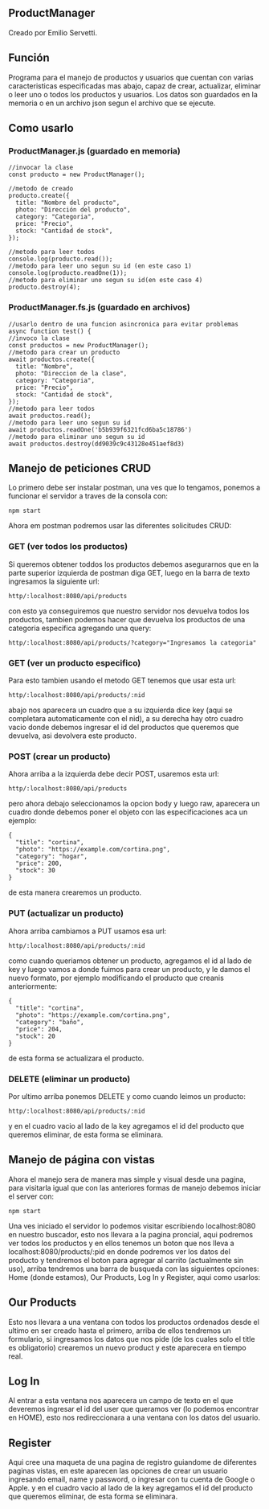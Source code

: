 ## ProductManager
Creado por Emilio Servetti.
## Función

Programa para el manejo de productos y usuarios que cuentan con varias caracteristicas especificadas mas abajo, capaz de crear, actualizar, eliminar o leer uno o todos los productos y usuarios.
Los datos son guardados en la memoria o en un archivo json segun el archivo que se ejecute.
## Como usarlo
### ProductManager.js (guardado en memoria)
```
//invocar la clase
const producto = new ProductManager();

//metodo de creado
producto.create({
  title: "Nombre del producto",
  photo: "Dirección del producto",
  category: "Categoria",
  price: "Precio",
  stock: "Cantidad de stock",
});

//metodo para leer todos
console.log(producto.read());
//metodo para leer uno segun su id (en este caso 1)
console.log(producto.readOne(1));
//metodo para eliminar uno segun su id(en este caso 4)
producto.destroy(4);
```
### ProductManager.fs.js (guardado en archivos)
```
//usarlo dentro de una funcion asincronica para evitar problemas
async function test() {
//invoco la clase
const productos = new ProductManager();
//metodo para crear un producto
await productos.create({
  title: "Nombre",
  photo: "Direccion de la clase",
  category: "Categoria",
  price: "Precio",
  stock: "Cantidad de stock",
});
//metodo para leer todos 
await productos.read();
//metodo para leer uno segun su id
await productos.readOne('b5b939f6321fcd6ba5c18786')
//metodo para eliminar uno segun su id
await productos.destroy(dd9039c9c43128e451aef8d3)

```

## Manejo de peticiones CRUD
Lo primero debe ser instalar postman, una ves que lo tengamos, ponemos a funcionar el servidor a traves de la consola con: 
```
npm start
```
Ahora em postman podremos usar las diferentes solicitudes CRUD:
### GET (ver todos los productos)
Si queremos obtener toddos los productos debemos asegurarnos que en la parte superior izquierda de postman diga GET, luego en la barra de texto ingresamos la siguiente url:
```
http/:localhost:8080/api/products
```
con esto ya conseguiremos que nuestro servidor nos devuelva todos los productos, tambien podemos hacer que devuelva los productos de una categoria especifica agregando una query:
```
http/:localhost:8080/api/products/?category="Ingresamos la categoria"
```
### GET (ver un producto especifico)
Para esto tambien usando el metodo GET tenemos que usar esta url:
```
http/:localhost:8080/api/products/:nid
```
abajo nos aparecera un cuadro que a su izquierda dice key (aqui se completara automaticamente con el nid), a su derecha hay otro cuadro vacio donde debemos ingresar el id del productos que queremos que devuelva, asi devolvera este producto.
### POST (crear un producto)
Ahora arriba a la izquierda debe decir POST, usaremos esta url:
```
http/:localhost:8080/api/products
```
pero ahora debajo seleccionamos la opcion body y luego raw, aparecera un cuadro donde debemos poner el objeto con las especificaciones aca un ejemplo:
```
{
  "title": "cortina",
  "photo": "https://example.com/cortina.png",
  "category": "hogar",
  "price": 200,
  "stock": 30
}
```
de esta manera crearemos un producto.
### PUT (actualizar un producto)
Ahora arriba cambiamos a PUT usamos esa url:
```
http/:localhost:8080/api/products/:nid
```
como cuando queriamos obtener un producto, agregamos el id al lado de key y luego vamos a donde fuimos para crear un producto, y le damos el nuevo formato, por ejemplo modificando el producto que creanis anteriormente:
```
{
  "title": "cortina",
  "photo": "https://example.com/cortina.png",
  "category": "baño",
  "price": 204,
  "stock": 20
}
```
de esta forma se actualizara el producto.
### DELETE (eliminar un producto)
Por ultimo arriba ponemos DELETE y como cuando leimos un producto:
```
http/:localhost:8080/api/products/:nid
```
y en el cuadro vacio al lado de la key agregamos el id del producto que queremos eliminar, de esta forma se eliminara.
## Manejo de página con vistas
Ahora el manejo sera de manera mas simple y visual desde una pagina, para visitarla igual que con las anteriores formas de manejo debemos iniciar el server con:
```
npm start
```
Una ves iniciado el servidor lo podemos visitar escribiendo localhost:8080 en nuestro buscador, esto nos llevara a la pagina proncial, aqui podremos ver todos los productos y en ellos tenemos un boton que nos lleva a  localhost:8080/products/:pid en donde podremos ver los datos del producto y tendremos el boton para agregar al carrito (actualmente sin uso), arriba tendremos una barra de busqueda con las siguientes opciones: Home (donde estamos), Our Products, Log In y Register, aqui como usarlos:
## Our Products
Esto nos llevara a una ventana con todos los productos ordenados desde el ultimo en ser creado hasta el primero, arriba de ellos tendremos un formulario, si ingresamos los datos que nos pide (de los cuales solo el title es obligatorio) crearemos un nuevo product y este aparecera en tiempo real.
## Log In 
Al entrar a esta ventana nos aparecera un campo de texto en el que deveremos ingresar el id del user que queramos ver (lo podemos encontrar en HOME), esto nos redireccionara a una ventana con los datos del usuario.
## Register
Aqui cree una maqueta de una pagina de registro guiandome de diferentes paginas vistas, en este aparecen las opciones de crear un usuario ingresando email, name y password, o ingresar con tu cuenta de Google o Apple.
y en el cuadro vacio al lado de la key agregamos el id del producto que queremos eliminar, de esta forma se eliminara.

